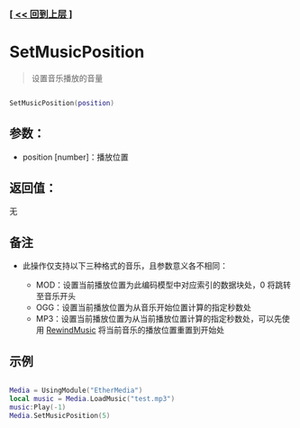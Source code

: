 ### [[ << 回到上层 ]](README.md)

# SetMusicPosition

> 设置音乐播放的音量

```lua

SetMusicPosition(position)

```

## 参数：

+ position [number]：播放位置

## 返回值：

无

## 备注

+ 此操作仅支持以下三种格式的音乐，且参数意义各不相同：

    + MOD：设置当前播放位置为此编码模型中对应索引的数据块处，0 将跳转至音乐开头
    + OGG：设置当前播放位置为从音乐开始位置计算的指定秒数处
    + MP3：设置当前播放位置为从当前播放位置计算的指定秒数处，可以先使用 [RewindMusic](_RewindMusic_.md) 将当前音乐的播放位置重置到开始处

## 示例

```lua

Media = UsingModule("EtherMedia")
local music = Media.LoadMusic("test.mp3")
music:Play(-1)
Media.SetMusicPosition(5)

```